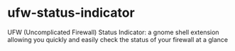# ufw-status-indicator
UFW (Uncomplicated Firewall) Status Indicator: a gnome shell extension allowing you quickly and easily check the status of your firewall at a glance
